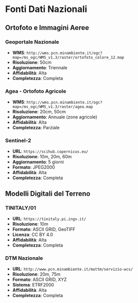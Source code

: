 # Fonti Dati Nazionali

## Ortofoto e Immagini Aeree

### Geoportale Nazionale
- **WMS**: `http://wms.pcn.minambiente.it/ogc?map=/ms_ogc/WMS_v1.3/raster/ortofoto_colore_12.map`
- **Risoluzione**: 50cm
- **Aggiornamento**: Triennale
- **Affidabilità**: Alta
- **Completezza**: Completa

### Agea - Ortofoto Agricole
- **WMS**: `http://wms.pcn.minambiente.it/ogc?map=/ms_ogc/WMS_v1.3/raster/agea.map`
- **Risoluzione**: 20cm, 50cm
- **Aggiornamento**: Annuale (zone agricole)
- **Affidabilità**: Alta
- **Completezza**: Parziale

### Sentinel-2
- **URL**: `https://scihub.copernicus.eu/`
- **Risoluzione**: 10m, 20m, 60m
- **Aggiornamento**: 5 giorni
- **Formato**: JPEG2000
- **Affidabilità**: Alta
- **Completezza**: Completa

## Modelli Digitali del Terreno

### TINITALY/01
- **URL**: `https://tinitaly.pi.ingv.it/`
- **Risoluzione**: 10m
- **Formato**: ASCII GRID, GeoTIFF
- **Licenza**: CC BY 4.0
- **Affidabilità**: Alta
- **Completezza**: Completa

### DTM Nazionale
- **URL**: `http://www.pcn.minambiente.it/mattm/servizio-wcs/`
- **Risoluzione**: 20m, 75m
- **Formato**: ASCII GRID, XYZ
- **Sistema**: ETRF2000
- **Affidabilità**: Alta
- **Completezza**: Completa
